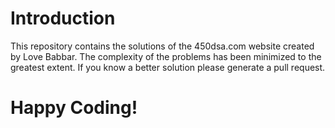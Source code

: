 # Introduction

This repository contains the solutions of the 450dsa.com website created by Love Babbar. The complexity of the problems has been minimized to the greatest extent. If you know a better solution please generate a pull request.

# Happy Coding!